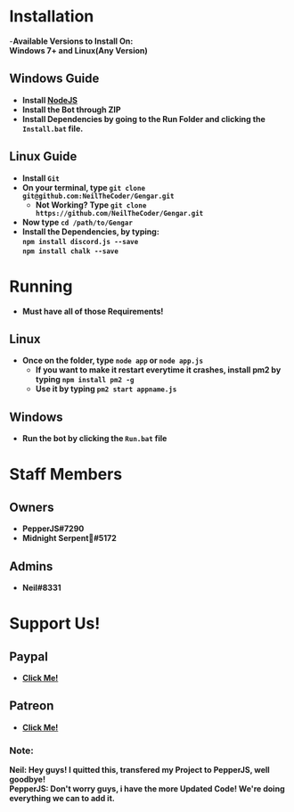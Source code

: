 # Installation

   -**Available Versions to Install On:**  
      **Windows 7+ and Linux(Any Version)**

## Windows Guide
- **Install [NodeJS](https://nodejs.org)**  
- **Install the Bot through ZIP**  
- **Install Dependencies by going to the Run Folder and clicking the `Install.bat` file.**

## Linux Guide
- **Install `Git`**  
- **On your terminal, type `git clone git@github.com:NeilTheCoder/Gengar.git`**  
  - **Not Working? Type `git clone https://github.com/NeilTheCoder/Gengar.git`**  
- **Now type `cd /path/to/Gengar`**  
- **Install the Dependencies, by typing:**  
 **`npm install discord.js --save`  
   `npm install chalk --save`**

# Running
- **Must have all of those Requirements!**

## Linux
- **Once on the folder, type `node app` or `node app.js`**  
   - **If you want to make it restart everytime it crashes, install pm2 by typing `npm install pm2 -g`**  
   - **Use it by typing `pm2 start appname.js`**

## Windows
- **Run the bot by clicking the `Run.bat` file**

# Staff Members

## Owners
- **PepperJS#7290**  
- **Midnight Serpent💫#5172**

## Admins
- **Neil#8331**

# Support Us!

## Paypal
- **[Click Me!](https://paypal.me/bulbadiscordbot)**
## Patreon
- **[Click Me!](https://www.patreon.com/gengarbot)**

### Note:
**Neil: Hey guys! I quitted this, transfered my Project to PepperJS, well goodbye!**  
**PepperJS: Don't worry guys, i have the more Updated Code! We're doing everything we can to add it.**
